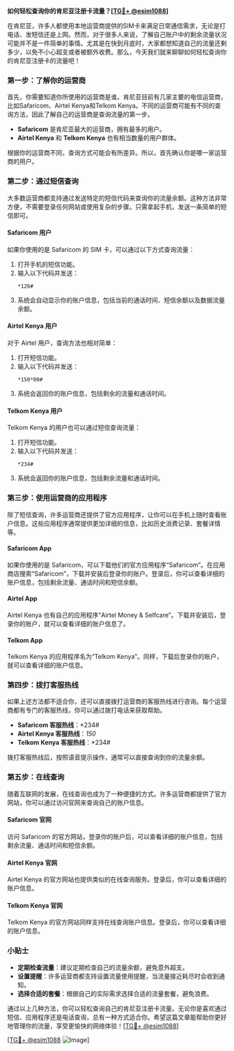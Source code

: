 **如何轻松查询你的肯尼亚注册卡流量？[[TG💪+ @esim1088](https://t.me/s/esim1088)]**

在肯尼亚，许多人都使用本地运营商提供的SIM卡来满足日常通信需求，无论是打电话、发短信还是上网。然而，对于很多人来说，了解自己账户中的剩余流量状况可能并不是一件简单的事情。尤其是在快到月底时，大家都想知道自己的流量还剩多少，以免不小心超支或者被额外收费。那么，今天我们就来聊聊如何轻松查询你的肯尼亚注册卡的流量吧！

### **第一步：了解你的运营商**
首先，你需要知道你所使用的运营商是谁。肯尼亚目前有几家主要的电信运营商，比如Safaricom、Airtel Kenya和Telkom Kenya。不同的运营商可能有不同的查询方法，因此了解自己的运营商是查询流量的第一步。

- **Safaricom** 是肯尼亚最大的运营商，拥有最多的用户。
- **Airtel Kenya** 和 **Telkom Kenya** 也有相当数量的用户群体。
  
根据你的运营商不同，查询方式可能会有所差异。所以，首先确认你是哪一家运营商的用户。

### **第二步：通过短信查询**
大多数运营商都支持通过发送特定的短信代码来查询你的流量余额。这种方法非常方便，不需要登录任何网站或使用复杂的步骤。只需拿起手机，发送一条简单的短信即可。

#### **Safaricom 用户**
如果你使用的是 Safaricom 的 SIM 卡，可以通过以下方式查询流量：

1. 打开手机的短信功能。
2. 输入以下代码并发送：
   ```
   *126#
   ```
3. 系统会自动显示你的账户信息，包括当前的通话时间、短信余额以及数据流量余额。

#### **Airtel Kenya 用户**
对于 Airtel 用户，查询方法也相对简单：

1. 打开短信功能。
2. 输入以下代码并发送：
   ```
   *150*00#
   ```
3. 系统会返回你的账户信息，包括剩余的流量和通话时间。

#### **Telkom Kenya 用户**
Telkom Kenya 的用户也可以通过短信查询流量：

1. 打开短信功能。
2. 输入以下代码并发送：
   ```
   *234#
   ```
3. 系统会返回你的账户信息，包括剩余流量和通话时间。

### **第三步：使用运营商的应用程序**
除了短信查询，许多运营商还提供了官方应用程序，让你可以在手机上随时查看账户信息。这些应用程序通常提供更加详细的信息，比如历史消费记录、套餐详情等。

#### **Safaricom App**
如果你使用的是 Safaricom，可以下载他们的官方应用程序“Safaricom”。在应用商店搜索“Safaricom”，下载并安装后登录你的账户。登录后，你可以查看详细的账户信息，包括剩余流量、通话时间和短信余额。

#### **Airtel App**
Airtel Kenya 也有自己的应用程序“Airtel Money & Selfcare”。下载并安装后，登录你的账户，就可以查看详细的账户信息了。

#### **Telkom App**
Telkom Kenya 的应用程序名为“Telkom Kenya”。同样，下载后登录你的账户，就可以查看详细的账户信息。

### **第四步：拨打客服热线**
如果上述方法都不适合你，还可以直接拨打运营商的客服热线进行咨询。每个运营商都有专门的客服热线，你可以通过拨打电话来获取帮助。

- **Safaricom 客服热线**：*234#
- **Airtel Kenya 客服热线**：*150*
- **Telkom Kenya 客服热线**：*234#

拨打客服热线后，按照语音提示操作，通常可以直接查询到你的流量余额。

### **第五步：在线查询**
随着互联网的发展，在线查询也成为了一种便捷的方式。许多运营商都提供了官方网站，你可以通过访问官网来查询自己的账户信息。

#### **Safaricom 官网**
访问 Safaricom 的官方网站，登录你的账户后，可以查看详细的账户信息，包括剩余流量、通话时间和短信余额。

#### **Airtel Kenya 官网**
Airtel Kenya 的官方网站也提供类似的在线查询服务。登录后，你可以查看详细的账户信息。

#### **Telkom Kenya 官网**
Telkom Kenya 的官方网站同样支持在线查询账户信息。登录后，你可以查看详细的账户信息。

### **小贴士**
- **定期检查流量**：建议定期检查自己的流量余额，避免意外超支。
- **设置提醒**：许多运营商都支持设置流量使用提醒，当流量接近耗尽时会收到通知。
- **选择合适的套餐**：根据自己的实际需求选择合适的流量套餐，避免浪费。

通过以上几种方法，你可以轻松查询自己的肯尼亚注册卡流量。无论你是喜欢通过短信、应用程序还是电话查询，总有一种方式适合你。希望这篇文章能帮助你更好地管理你的流量，享受更愉快的网络体验！[[TG💪+ @esim1088](https://t.me/s/esim1088)]

[[TG💪+ @esim1088](https://t.me/s/esim1088) ![Image](https://i.postimg.cc/4NQfJmqS/Snipaste-2025-05-13-00-14-12.png)]